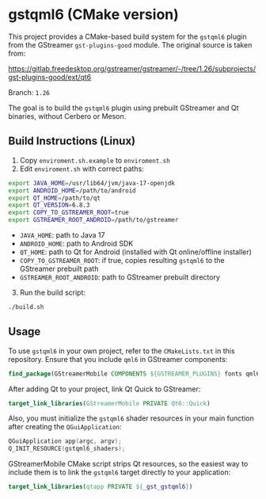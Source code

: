 # gstqml6 (CMake version)

This project provides a CMake-based build system for the `gstqml6` plugin from the GStreamer `gst-plugins-good` module. The original source is taken from:

https://gitlab.freedesktop.org/gstreamer/gstreamer/-/tree/1.26/subprojects/gst-plugins-good/ext/qt6

Branch: `1.26`

The goal is to build the `gstqml6` plugin using prebuilt GStreamer and Qt binaries, without Cerbero or Meson.

## Build Instructions (Linux)

1. Copy `enviroment.sh.example` to `enviroment.sh`
2. Edit `enviroment.sh` with correct paths:

```sh
export JAVA_HOME=/usr/lib64/jvm/java-17-openjdk
export ANDROID_HOME=/path/to/android
export QT_HOME=/path/to/qt
export QT_VERSION=6.8.3
export COPY_TO_GSTREAMER_ROOT=true
export GSTREAMER_ROOT_ANDROID=/path/to/gstreamer
```

- `JAVA_HOME`: path to Java 17
- `ANDROID_HOME`: path to Android SDK
- `QT_HOME`: path to Qt for Android (installed with Qt online/offline installer)
- `COPY_TO_GSTREAMER_ROOT`: if true, copies resulting `gstqml6` to the GStreamer prebuilt path
- `GSTREAMER_ROOT_ANDROID`: path to GStreamer prebuilt directory

3. Run the build script:
```sh
./build.sh
```

## Usage

To use `gstqml6` in your own project, refer to the `CMakeLists.txt` in this repository. Ensure that you include `qml6` in GStreamer components:

```cmake
find_package(GStreamerMobile COMPONENTS ${GSTREAMER_PLUGINS} fonts qml6 REQUIRED)
```

After adding Qt to your project, link Qt Quick to GStreamer:

```cmake
target_link_libraries(GStreamerMobile PRIVATE Qt6::Quick)
```

Also, you must initialize the `gstqml6` shader resources in your main function after creating the `QGuiApplication`:

```cpp
QGuiApplication app(argc, argv);
Q_INIT_RESOURCE(gstqml6_shaders);
```

GStreamerMobile CMake script strips Qt resources, so the easiest way to include them is to link the `gstqml6` target directly to your application:

```cmake
target_link_libraries(qtapp PRIVATE ${_gst_gstqml6})
```
